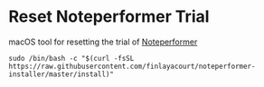 # Reset Noteperformer Trial

macOS tool for resetting the trial of [Noteperformer](http://www.noteperformer.com/) 
```
sudo /bin/bash -c "$(curl -fsSL https://raw.githubusercontent.com/finlayacourt/noteperformer-installer/master/install)"
```
